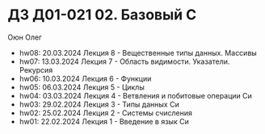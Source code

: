# ДЗ Д01-021 02. Базовый С

Оюн Олег

- hw08: 20.03.2024 Лекция 8 - Вещественные типы данных. Массивы
- hw07: 13.03.2024 Лекция 7 - Область видимости. Указатели. Рекурсия
- hw06: 10.03.2024 Лекция 6 - Функции
- hw05: 06.03.2024 Лекция 5 - Циклы
- hw04: 03.03.2024 Лекция 4 - Ветвления и побитовые операции Си
- hw03: 29.02.2024 Лекция 3 - Типы данных Си
- hw02: 25.02.2024 Лекция 2 - Системы счисления
- hw01: 22.02.2024 Лекция 1 - Введение в язык Си
